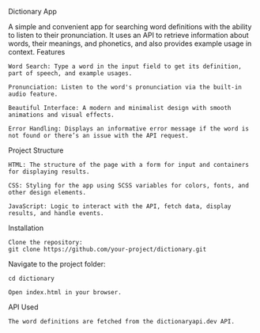 Dictionary App

A simple and convenient app for searching word definitions with the ability to listen to their pronunciation. It uses an API to retrieve information about words, their meanings, and phonetics, and also provides example usage in context.
Features

    Word Search: Type a word in the input field to get its definition, part of speech, and example usages.

    Pronunciation: Listen to the word's pronunciation via the built-in audio feature.

    Beautiful Interface: A modern and minimalist design with smooth animations and visual effects.

    Error Handling: Displays an informative error message if the word is not found or there’s an issue with the API request.

Project Structure

    HTML: The structure of the page with a form for input and containers for displaying results.

    CSS: Styling for the app using SCSS variables for colors, fonts, and other design elements.

    JavaScript: Logic to interact with the API, fetch data, display results, and handle events.

Installation

    Clone the repository:
    git clone https://github.com/your-project/dictionary.git

Navigate to the project folder:

    cd dictionary

    Open index.html in your browser.

API Used

    The word definitions are fetched from the dictionaryapi.dev API.
